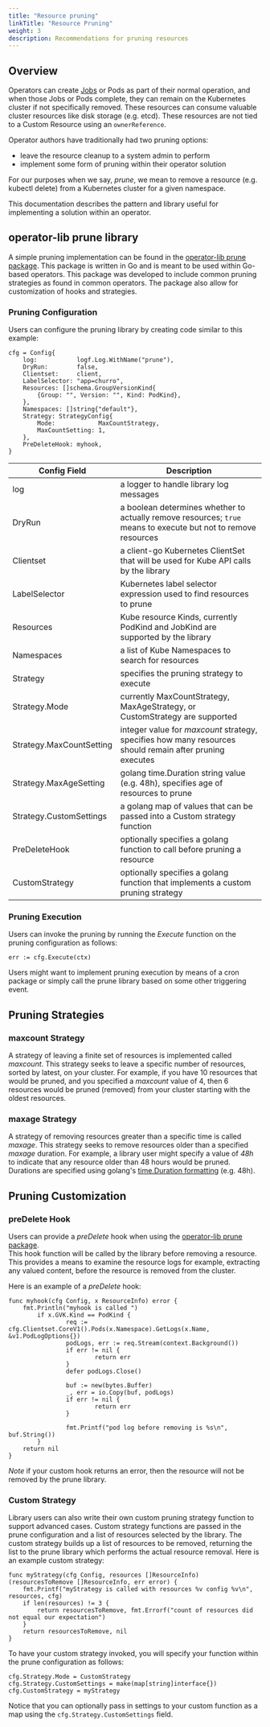 ```yaml
---
title: "Resource pruning"
linkTitle: "Resource Pruning"
weight: 3
description: Recommendations for pruning resources
---
```


## Overview

Operators can create [Jobs][jobs] or Pods as part of their normal operation, and when those Jobs or Pods
complete, they can remain on the Kubernetes cluster if not specifically removed. These resources
can consume valuable cluster resources like disk storage (e.g. etcd). These resources
are not tied to a Custom Resource using an `ownerReference`.

Operator authors have traditionally had two pruning options:

 * leave the resource cleanup to a system admin to perform
 * implement some form of pruning within their operator solution

For our purposes when we say, *prune*, we mean to remove a resource (e.g. kubectl delete) from
a Kubernetes cluster for a given namespace.

This documentation describes the pattern and library useful for implementing a solution within an operator.

## operator-lib prune library

A simple pruning implementation can be found in the [operator-lib prune package][operator-lib-prune]. This 
package is written in Go and is meant to be used within Go-based operators. This package was 
developed to include common pruning strategies as found in common operators. The package also allow 
for customization of hooks and strategies.

### Pruning Configuration

Users can configure the pruning library by creating code similar to this example:
```golang
cfg = Config{
	log:           logf.Log.WithName("prune"),
	DryRun:        false,
	Clientset:     client,
	LabelSelector: "app=churro",
	Resources: []schema.GroupVersionKind{
		{Group: "", Version: "", Kind: PodKind},
	},
	Namespaces: []string{"default"},
	Strategy: StrategyConfig{
		Mode:            MaxCountStrategy,
		MaxCountSetting: 1,
	},
	PreDeleteHook: myhook,
}
```


| Config Field | Description
| ------------ | -----------
| log          | a logger to handle library log messages
| DryRun       | a boolean determines whether to actually remove resources; `true` means to execute but not to remove resources
| Clientset    | a client-go Kubernetes ClientSet that will be used for Kube API calls by the library
| LabelSelector| Kubernetes label selector expression used to find resources to prune
| Resources    | Kube resource Kinds, currently PodKind and JobKind are supported by the library
| Namespaces   | a list of Kube Namespaces to search for resources
| Strategy     | specifies the pruning strategy to execute
| Strategy.Mode| currently MaxCountStrategy, MaxAgeStrategy, or CustomStrategy are supported
| Strategy.MaxCountSetting| integer value for *maxcount* strategy, specifies how many resources should remain after pruning executes
| Strategy.MaxAgeSetting| golang time.Duration string value (e.g. 48h), specifies age of resources to prune
| Strategy.CustomSettings| a golang map of values that can be passed into a Custom strategy function
| PreDeleteHook| optionally specifies a golang function to call before pruning a resource
| CustomStrategy | optionally specifies a golang function that implements a custom pruning strategy


### Pruning Execution

Users can invoke the pruning by running the *Execute* function on the pruning configuration
as follows:
```golang
err := cfg.Execute(ctx)
```

Users might want to implement pruning execution by means of a cron package or simply call the prune
library based on some other triggering event.

## Pruning Strategies

### maxcount Strategy

A strategy of leaving a finite set of resources is implemented called *maxcount*. This strategy
seeks to leave a specific number of resources, sorted by latest, on your cluster. For example, if
you have 10 resources that would be pruned, and you specified a *maxcount* value of 4, then 6 
resources would be pruned (removed) from your cluster starting with the oldest resources.

### maxage Strategy

A strategy of removing resources greater than a specific time is called *maxage*.  This strategy
seeks to remove resources older than a specified *maxage* duration.  For example, a library
user might specify a value of *48h* to indicate that any resource older than 48 hours would be
pruned.  Durations are specified using golang's [time.Duration formatting] (e.g. 48h).

## Pruning Customization

### preDelete Hook

Users can provide a *preDelete* hook when using the [operator-lib prune package][operator-lib-prune].  
This hook function will be called by the library before removing a resource.  This provides a means to examine
the resource logs for example, extracting any valued content, before the resource is removed
from the cluster.

Here is an example of a *preDelete* hook:
```golang
func myhook(cfg Config, x ResourceInfo) error {
	fmt.Println("myhook is called ")
       	if x.GVK.Kind == PodKind {
                req := cfg.Clientset.CoreV1().Pods(x.Namespace).GetLogs(x.Name, &v1.PodLogOptions{})
                podLogs, err := req.Stream(context.Background())
                if err != nil {
                        return err
                }
                defer podLogs.Close()

                buf := new(bytes.Buffer)
                _, err = io.Copy(buf, podLogs)
                if err != nil {
                        return err
                }

                fmt.Printf("pod log before removing is %s\n", buf.String())
        }
	return nil
}
```

*Note* if your custom hook returns an error, then the resource will not be removed by the
prune library.

### Custom Strategy

Library users can also write their own custom pruning strategy function to support advanced
cases. Custom strategy functions are passed in the prune configuration and a list of resources selected by
the library.  The custom strategy builds up a list of resources to be removed, returning the list to the prune library which
performs the actual resource removal. Here is an example custom strategy:
```golang
func myStrategy(cfg Config, resources []ResourceInfo) (resourcesToRemove []ResourceInfo, err error) {
	fmt.Printf("myStrategy is called with resources %v config %v\n", resources, cfg)
	if len(resources) != 3 {
		return resourcesToRemove, fmt.Errorf("count of resources did not equal our expectation")
	}
	return resourcesToRemove, nil
}
```


To have your custom strategy invoked, you will specify your function within the prune configuration
as follows:
```golang
cfg.Strategy.Mode = CustomStrategy
cfg.Strategy.CustomSettings = make(map[string]interface{})
cfg.CustomStrategy = myStrategy
```

Notice that you can optionally pass in settings to your custom function as a map using the `cfg.Strategy.CustomSettings` field.


[operator-lib]: https://github.com/operator-framework/operator-lib
[operator-lib-prune]: https://github.com/operator-framework/operator-lib/tree/main/prune
[jobs]: https://kubernetes.io/docs/concepts/workloads/controllers/job/
[time.Duration formatting]: https://pkg.go.dev/time#Duration
